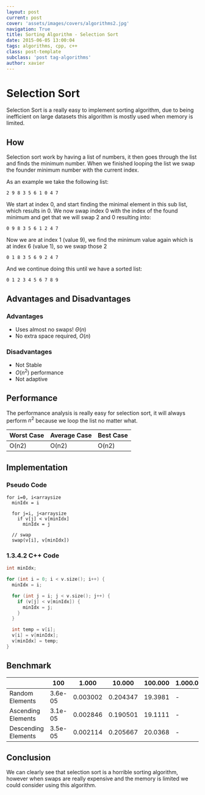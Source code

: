 ```yaml
---
layout: post
current: post
cover: 'assets/images/covers/algorithms2.jpg'
navigation: True
title: Sorting Algorithm - Selection Sort
date: 2015-06-05 13:00:04
tags: algorithms, cpp, c++
class: post-template
subclass: 'post tag-algorithms'
author: xavier
---
```


# Selection Sort

Selection Sort is a really easy to implement sorting algorithm, due to being inefficient on large datasets this algorithm is mostly used when memory is limited.

## How

Selection sort work by having a list of numbers, it then goes through the list and finds the minimum number. When we finished looping the list we swap the founder minimum number with the current index.

As an example we take the following list:

```
2 9 8 3 5 6 1 0 4 7
```

We start at index 0, and start finding the minimal element in this sub list, which results in 0. We now swap index 0 with the index of the found minimum and get that we will swap 2 and 0 resulting into:

```
0 9 8 3 5 6 1 2 4 7
```

Now we are at index 1 (value 9), we find the minimum value again which is at index 6 (value 1), so we swap those 2

```
0 1 8 3 5 6 9 2 4 7
```

And we continue doing this until we have a sorted list:

```
0 1 2 3 4 5 6 7 8 9
```

## Advantages and Disadvantages

### Advantages

* Uses almost no swaps! $\Theta(n)$
* No extra space required, $O(n)$

### Disadvantages

* Not Stable
* $O(n^2)$ performance
* Not adaptive

## Performance

The performance analysis is really easy for selection sort, it will always perform $n^2$ because we loop the list no matter what.

|Worst Case|Average Case|Best Case|
|-|-|-|
|O(n2)|O(n2)|O(n2)|

## Implementation

### Pseudo Code

```
for i=0, i<arraysize
  minIdx = i

  for j=i, j<arraysize
    if v[j] < v[minIdx]
      minIdx = j

  // swap
  swap(v[i], v[minIdx])
```

### 1.3.4.2 C++ Code

```cpp
int minIdx;

for (int i = 0; i < v.size(); i++) {
  minIdx = i;

  for (int j = i; j < v.size(); j++) {
    if (v[j] < v[minIdx]) {
      minIdx = j;
    }
  }

  int temp = v[i];
  v[i] = v[minIdx];
  v[minIdx] = temp;
}
```

## Benchmark

| | 100 | 1.000 | 10.000 | 100.000 | 1.000.000
|-|-|-|-|-|-|
|Random Elements|3.6e-05|0.003002|0.204347|19.3981|-
|Ascending Elements|3.1e-05|0.002846|0.190501|19.1111|-
|Descending Elements|3.5e-05|0.002114|0.205667|20.0368|-

## Conclusion

We can clearly see that selection sort is a horrible sorting algorithm, however when swaps are really expensive and the memory is limited we could consider using this algorithm.
